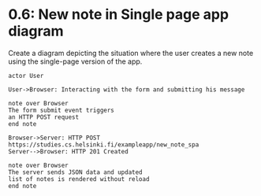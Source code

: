 # 0.6: New note in Single page app diagram

Create a diagram depicting the situation where the user creates a new note using the single-page version of the app.

```
actor User

User->Browser: Interacting with the form and submitting his message

note over Browser
The form submit event triggers
an HTTP POST request
end note

Browser->Server: HTTP POST https://studies.cs.helsinki.fi/exampleapp/new_note_spa
Server-->Browser: HTTP 201 Created

note over Browser
The server sends JSON data and updated
list of notes is rendered without reload
end note
```
